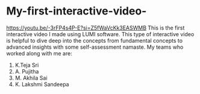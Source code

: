 # My-first-interactive-video-
https://youtu.be/-3rFP4s4P-E?si=Z5fWaVcKk3EASWMB This is the first interactive video I made using LUMI software. This type of interactive video is helpful to dive deep into the concepts from fundamental concepts to advanced insights  with some self-assessment ﻿namaste. My teams who worked along with me are:
1. K.Teja Sri
2. A. Pujitha
3. M. Akhila Sai
4. K. Lakshmi Sandeepa
